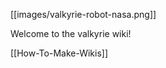 [[images/valkyrie-robot-nasa.png]]

<a name="top" />
Welcome to the valkyrie wiki!

[[How-To-Make-Wikis]]